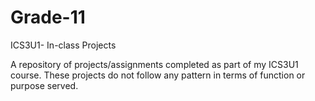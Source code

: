 # Grade-11
ICS3U1- In-class Projects

A repository of projects/assignments completed as part of my ICS3U1 course. These projects do not follow any pattern in terms of function or purpose served.
